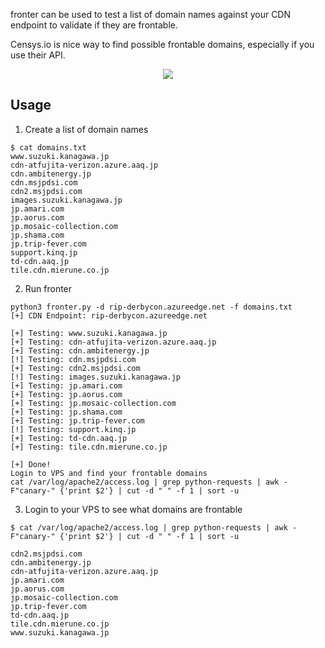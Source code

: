 fronter can be used to test a list of domain names against your CDN endpoint to validate if they are frontable. 

Censys.io is nice way to find possible frontable domains, especially if you use their API.

<p align="center">
  <kbd><img src="https://i.imgur.com/oca74rs.png"></kbd>
</p>

## Usage
1. Create a list of domain names
~~~
$ cat domains.txt 
www.suzuki.kanagawa.jp
cdn-atfujita-verizon.azure.aaq.jp
cdn.ambitenergy.jp
cdn.msjpdsi.com
cdn2.msjpdsi.com
images.suzuki.kanagawa.jp
jp.amari.com
jp.aorus.com
jp.mosaic-collection.com
jp.shama.com
jp.trip-fever.com
support.kinq.jp
td-cdn.aaq.jp
tile.cdn.mierune.co.jp
~~~

2. Run fronter 
~~~
python3 fronter.py -d rip-derbycon.azureedge.net -f domains.txt
[+] CDN Endpoint: rip-derbycon.azureedge.net

[+] Testing: www.suzuki.kanagawa.jp
[+] Testing: cdn-atfujita-verizon.azure.aaq.jp
[+] Testing: cdn.ambitenergy.jp
[!] Testing: cdn.msjpdsi.com
[+] Testing: cdn2.msjpdsi.com
[!] Testing: images.suzuki.kanagawa.jp
[+] Testing: jp.amari.com
[+] Testing: jp.aorus.com
[+] Testing: jp.mosaic-collection.com
[+] Testing: jp.shama.com
[+] Testing: jp.trip-fever.com
[!] Testing: support.kinq.jp
[+] Testing: td-cdn.aaq.jp
[+] Testing: tile.cdn.mierune.co.jp

[+] Done!
Login to VPS and find your frontable domains
cat /var/log/apache2/access.log | grep python-requests | awk -F"canary-" {'print $2'} | cut -d " " -f 1 | sort -u
~~~

3. Login to your VPS to see what domains are frontable 
~~~
$ cat /var/log/apache2/access.log | grep python-requests | awk -F"canary-" {'print $2'} | cut -d " " -f 1 | sort -u

cdn2.msjpdsi.com
cdn.ambitenergy.jp
cdn-atfujita-verizon.azure.aaq.jp
jp.amari.com
jp.aorus.com
jp.mosaic-collection.com
jp.trip-fever.com
td-cdn.aaq.jp
tile.cdn.mierune.co.jp
www.suzuki.kanagawa.jp
~~~
